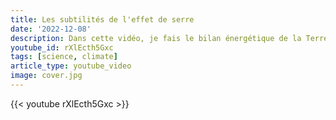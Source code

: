 ```yaml
---
title: Les subtilités de l'effet de serre
date: '2022-12-08'
description: Dans cette vidéo, je fais le bilan énergétique de la Terre pour comprendre son climat. Ce qui m'amène à expliquer le phénomène physique de l'effet de serre qui joue un rôle indiscutable dans la température à la surface de notre belle planète.
youtube_id: rXlEcth5Gxc
tags: [science, climate]
article_type: youtube_video
image: cover.jpg
---
```


{{< youtube rXlEcth5Gxc >}}